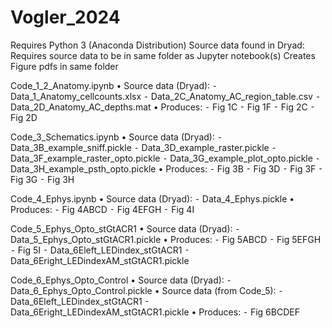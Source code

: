 # Vogler_2024

Requires Python 3 (Anaconda Distribution)
Source data found in Dryad:
Requires source data to be in same folder as Jupyter notebook(s)
Creates Figure pdfs in same folder

Code_1_2_Anatomy.ipynb
	•	Source data (Dryad):
	⁃	Data_1_Anatomy_cellcounts.xlsx
	⁃	Data_2C_Anatomy_AC_region_table.csv
	⁃	Data_2D_Anatomy_AC_depths.mat
	•	Produces:
	⁃	Fig 1C
	⁃	Fig 1F
	⁃	Fig 2C
	⁃	Fig 2D

Code_3_Schematics.ipynb
	•	Source data (Dryad):
	⁃	Data_3B_example_sniff.pickle
	⁃	Data_3D_example_raster.pickle
	⁃	Data_3F_example_raster_opto.pickle
	⁃	Data_3G_example_plot_opto.pickle
	⁃	Data_3H_example_psth_opto.pickle
	•	Produces:
	⁃	Fig 3B
	⁃	Fig 3D
	⁃	Fig 3F
	⁃	Fig 3G
	⁃	Fig 3H

Code_4_Ephys.ipynb
	•	Source data (Dryad):
	⁃	Data_4_Ephys.pickle
	•	Produces:
	⁃	Fig 4ABCD
	⁃	Fig 4EFGH
	⁃	Fig 4I

Code_5_Ephys_Opto_stGtACR1
	•	Source data (Dryad):
	⁃	Data_5_Ephys_Opto_stGtACR1.pickle
	•	Produces:
	⁃	Fig 5ABCD
	⁃	Fig 5EFGH
	⁃	Fig 5I
	⁃	Data_6Eleft_LEDindex_stGtACR1
	⁃	Data_6Eright_LEDindexAM_stGtACR1.pickle

Code_6_Ephys_Opto_Control
	•	Source data (Dryad):
	⁃	Data_6_Ephys_Opto_Control.pickle
	•	Source data (from Code_5):
	⁃	Data_6Eleft_LEDindex_stGtACR1
	⁃	Data_6Eright_LEDindexAM_stGtACR1.pickle
	•	Produces:
	⁃	Fig 6BCDEF
